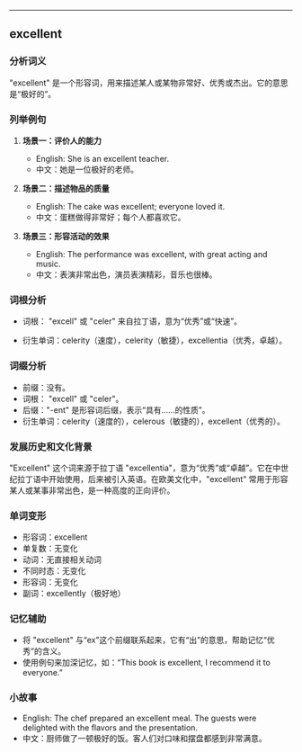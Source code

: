 
---------------
## excellent
### 分析词义
"excellent" 是一个形容词，用来描述某人或某物非常好、优秀或杰出。它的意思是“极好的”。

### 列举例句
1. **场景一：评价人的能力**
   - English: She is an excellent teacher.
   - 中文：她是一位极好的老师。

2. **场景二：描述物品的质量**
   - English: The cake was excellent; everyone loved it.
   - 中文：蛋糕做得非常好；每个人都喜欢它。

3. **场景三：形容活动的效果**
   - English: The performance was excellent, with great acting and music.
   - 中文：表演非常出色，演员表演精彩，音乐也很棒。

### 词根分析
- 词根： "excell" 或 "celer" 来自拉丁语，意为“优秀”或“快速”。

- 衍生单词：celerity（速度），celerity（敏捷），excellentia（优秀，卓越）。

### 词缀分析
- 前缀：没有。
- 词根： "excell" 或 "celer"。
- 后缀："-ent" 是形容词后缀，表示“具有……的性质”。
- 衍生单词：celerity（速度的），celerous（敏捷的），excellent（优秀的）。

### 发展历史和文化背景
"Excellent" 这个词来源于拉丁语 "excellentia"，意为“优秀”或“卓越”。它在中世纪拉丁语中开始使用，后来被引入英语。在欧美文化中，"excellent" 常用于形容某人或某事非常出色，是一种高度的正向评价。

### 单词变形
- 形容词：excellent
- 单复数：无变化
- 动词：无直接相关动词
- 不同时态：无变化
- 形容词：无变化
- 副词：excellently（极好地）

### 记忆辅助
- 将 "excellent" 与“ex”这个前缀联系起来，它有“出”的意思，帮助记忆“优秀”的含义。
- 使用例句来加深记忆，如：“This book is excellent, I recommend it to everyone.”

### 小故事
- English: The chef prepared an excellent meal. The guests were delighted with the flavors and the presentation.
- 中文：厨师做了一顿极好的饭。客人们对口味和摆盘都感到非常满意。


